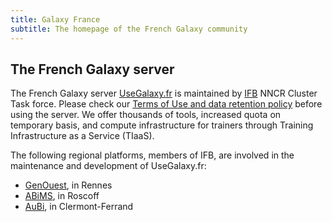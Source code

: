 ```yaml
---
title: Galaxy France
subtitle: The homepage of the French Galaxy community
---
```

<div class="card border-secondary bg-secondary" style="width: 100%;">
  <div class="card-body">
    <h2 class="card-title text-dark">The French Galaxy server</h2>
    <p class="card-text">The French Galaxy server <a href="https://usegalaxy.fr/">UseGalaxy.fr</a> is maintained by <a href="https://www.france-bioinformatique.fr">IFB</a> NNCR Cluster Task force. Please check our <a href="https://ifb-elixirfr.gitlab.io/usegalaxy-fr/welcome/common/terms.html">Terms of Use and data retention policy</a> before using the server. We offer thousands of tools, increased quota on temporary basis, and compute infrastructure for trainers through Training Infrastructure as a Service (TIaaS).</p>
    <p class="card-text">The following regional platforms, members of IFB, are involved in the maintenance and development of UseGalaxy.fr:</p>
    <ul>
      <li><a href="https://www.genouest.org/">GenOuest</a>, in Rennes</li>
      <li><a href="http://abims.sb-roscoff.fr/">ABiMS</a>, in Roscoff</li>
      <li><a href="https://mesocentre.uca.fr/projets-associes/plateforme-aubi">AuBi</a>, in Clermont-Ferrand</li>
    </ul>
  </div>
</div>
